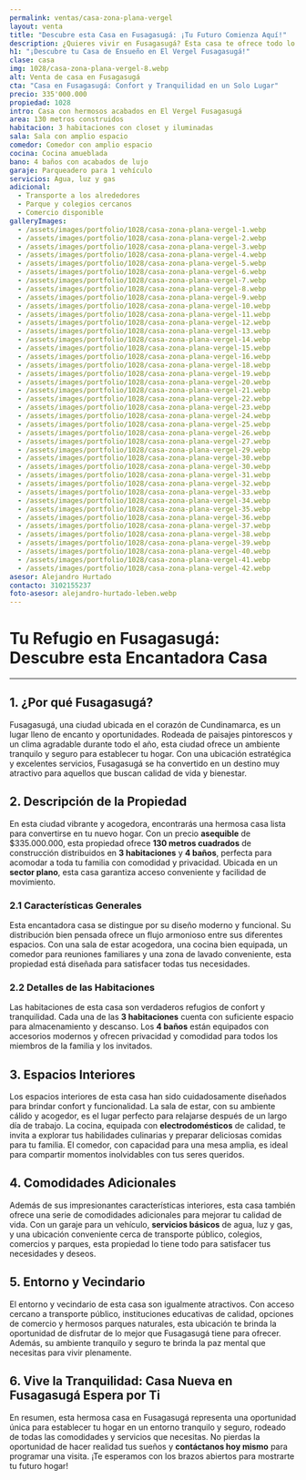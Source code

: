 ```yaml
---
permalink: ventas/casa-zona-plana-vergel
layout: venta
title: "Descubre esta Casa en Fusagasugá: ¡Tu Futuro Comienza Aquí!"
description: ¿Quieres vivir en Fusagasugá? Esta casa te ofrece todo lo que necesitas. ¡Haz clic para conocer más detalles y dar el primer paso hacia tu nuevo hogar!
h1: "¡Descubre tu Casa de Ensueño en El Vergel Fusagasugá!"
clase: casa
img: 1028/casa-zona-plana-vergel-8.webp
alt: Venta de casa en Fusagasugá
cta: "Casa en Fusagasugá: Confort y Tranquilidad en un Solo Lugar"
precio: 335'000.000
propiedad: 1028
intro: Casa con hermosos acabados en El Vergel Fusagasugá
area: 130 metros construidos
habitacion: 3 habitaciones con closet y iluminadas
sala: Sala con amplio espacio
comedor: Comedor con amplio espacio
cocina: Cocina amueblada
bano: 4 baños con acabados de lujo
garaje: Parqueadero para 1 vehículo
servicios: Agua, luz y gas
adicional:
  - Transporte a los alrededores
  - Parque y colegios cercanos
  - Comercio disponible
galleryImages:
  - /assets/images/portfolio/1028/casa-zona-plana-vergel-1.webp
  - /assets/images/portfolio/1028/casa-zona-plana-vergel-2.webp
  - /assets/images/portfolio/1028/casa-zona-plana-vergel-3.webp
  - /assets/images/portfolio/1028/casa-zona-plana-vergel-4.webp
  - /assets/images/portfolio/1028/casa-zona-plana-vergel-5.webp
  - /assets/images/portfolio/1028/casa-zona-plana-vergel-6.webp
  - /assets/images/portfolio/1028/casa-zona-plana-vergel-7.webp
  - /assets/images/portfolio/1028/casa-zona-plana-vergel-8.webp
  - /assets/images/portfolio/1028/casa-zona-plana-vergel-9.webp
  - /assets/images/portfolio/1028/casa-zona-plana-vergel-10.webp
  - /assets/images/portfolio/1028/casa-zona-plana-vergel-11.webp
  - /assets/images/portfolio/1028/casa-zona-plana-vergel-12.webp
  - /assets/images/portfolio/1028/casa-zona-plana-vergel-13.webp
  - /assets/images/portfolio/1028/casa-zona-plana-vergel-14.webp
  - /assets/images/portfolio/1028/casa-zona-plana-vergel-15.webp
  - /assets/images/portfolio/1028/casa-zona-plana-vergel-16.webp
  - /assets/images/portfolio/1028/casa-zona-plana-vergel-18.webp
  - /assets/images/portfolio/1028/casa-zona-plana-vergel-19.webp
  - /assets/images/portfolio/1028/casa-zona-plana-vergel-20.webp
  - /assets/images/portfolio/1028/casa-zona-plana-vergel-21.webp
  - /assets/images/portfolio/1028/casa-zona-plana-vergel-22.webp
  - /assets/images/portfolio/1028/casa-zona-plana-vergel-23.webp
  - /assets/images/portfolio/1028/casa-zona-plana-vergel-24.webp
  - /assets/images/portfolio/1028/casa-zona-plana-vergel-25.webp
  - /assets/images/portfolio/1028/casa-zona-plana-vergel-26.webp
  - /assets/images/portfolio/1028/casa-zona-plana-vergel-27.webp
  - /assets/images/portfolio/1028/casa-zona-plana-vergel-29.webp
  - /assets/images/portfolio/1028/casa-zona-plana-vergel-30.webp
  - /assets/images/portfolio/1028/casa-zona-plana-vergel-30.webp
  - /assets/images/portfolio/1028/casa-zona-plana-vergel-31.webp
  - /assets/images/portfolio/1028/casa-zona-plana-vergel-32.webp
  - /assets/images/portfolio/1028/casa-zona-plana-vergel-33.webp
  - /assets/images/portfolio/1028/casa-zona-plana-vergel-34.webp
  - /assets/images/portfolio/1028/casa-zona-plana-vergel-35.webp
  - /assets/images/portfolio/1028/casa-zona-plana-vergel-36.webp
  - /assets/images/portfolio/1028/casa-zona-plana-vergel-37.webp
  - /assets/images/portfolio/1028/casa-zona-plana-vergel-38.webp
  - /assets/images/portfolio/1028/casa-zona-plana-vergel-39.webp
  - /assets/images/portfolio/1028/casa-zona-plana-vergel-40.webp
  - /assets/images/portfolio/1028/casa-zona-plana-vergel-41.webp
  - /assets/images/portfolio/1028/casa-zona-plana-vergel-42.webp
asesor: Alejandro Hurtado
contacto: 3102155237
foto-asesor: alejandro-hurtado-leben.webp
---
```


# Tu Refugio en Fusagasugá: Descubre esta Encantadora Casa

---

## 1. ¿Por qué Fusagasugá?

Fusagasugá, una ciudad ubicada en el corazón de Cundinamarca, es un lugar lleno de encanto y oportunidades. Rodeada de paisajes pintorescos y un clima agradable durante todo el año, esta ciudad ofrece un ambiente tranquilo y seguro para establecer tu hogar. Con una ubicación estratégica y excelentes servicios, Fusagasugá se ha convertido en un destino muy atractivo para aquellos que buscan calidad de vida y bienestar.

## 2. Descripción de la Propiedad

En esta ciudad vibrante y acogedora, encontrarás una hermosa casa lista para convertirse en tu nuevo hogar. Con un precio **asequible** de $335.000.000, esta propiedad ofrece **130 metros cuadrados** de construcción distribuidos en **3 habitaciones** y **4 baños**, perfecta para acomodar a toda tu familia con comodidad y privacidad. Ubicada en un **sector plano**, esta casa garantiza acceso conveniente y facilidad de movimiento.

### 2.1 Características Generales

Esta encantadora casa se distingue por su diseño moderno y funcional. Su distribución bien pensada ofrece un flujo armonioso entre sus diferentes espacios. Con una sala de estar acogedora, una cocina bien equipada, un comedor para reuniones familiares y una zona de lavado conveniente, esta propiedad está diseñada para satisfacer todas tus necesidades.

### 2.2 Detalles de las Habitaciones

Las habitaciones de esta casa son verdaderos refugios de confort y tranquilidad. Cada una de las **3 habitaciones** cuenta con suficiente espacio para almacenamiento y descanso. Los **4 baños** están equipados con accesorios modernos y ofrecen privacidad y comodidad para todos los miembros de la familia y los invitados.

## 3. Espacios Interiores

Los espacios interiores de esta casa han sido cuidadosamente diseñados para brindar confort y funcionalidad. La sala de estar, con su ambiente cálido y acogedor, es el lugar perfecto para relajarse después de un largo día de trabajo. La cocina, equipada con **electrodomésticos** de calidad, te invita a explorar tus habilidades culinarias y preparar deliciosas comidas para tu familia. El comedor, con capacidad para una mesa amplia, es ideal para compartir momentos inolvidables con tus seres queridos.

## 4. Comodidades Adicionales

Además de sus impresionantes características interiores, esta casa también ofrece una serie de comodidades adicionales para mejorar tu calidad de vida. Con un garaje para un vehículo, **servicios básicos** de agua, luz y gas, y una ubicación conveniente cerca de transporte público, colegios, comercios y parques, esta propiedad lo tiene todo para satisfacer tus necesidades y deseos.

## 5. Entorno y Vecindario

El entorno y vecindario de esta casa son igualmente atractivos. Con acceso cercano a transporte público, instituciones educativas de calidad, opciones de comercio y hermosos parques naturales, esta ubicación te brinda la oportunidad de disfrutar de lo mejor que Fusagasugá tiene para ofrecer. Además, su ambiente tranquilo y seguro te brinda la paz mental que necesitas para vivir plenamente.

## 6. Vive la Tranquilidad: Casa Nueva en Fusagasugá Espera por Ti

En resumen, esta hermosa casa en Fusagasugá representa una oportunidad única para establecer tu hogar en un entorno tranquilo y seguro, rodeado de todas las comodidades y servicios que necesitas. No pierdas la oportunidad de hacer realidad tus sueños y **contáctanos hoy mismo** para programar una visita. ¡Te esperamos con los brazos abiertos para mostrarte tu futuro hogar!